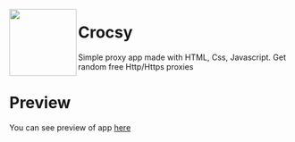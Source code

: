 <p align="left">
  <img align="left" src="https://github.com/kozyol/Crocsy/assets/118578799/e7da1ae2-99e0-4cca-9267-a2004a63e003" width=120 height=120 />
  <h1><b>Crocsy</b></h1>
  <p>Simple proxy app made with HTML, Css, Javascript. Get random free Http/Https proxies</p>
</h1>

# Preview
You can see preview of app [here](https://kozyol.github.io/Crocsy)
